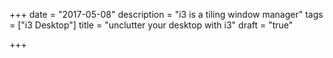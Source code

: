 +++
date = "2017-05-08"
description = "i3 is a tiling window manager"
tags = ["i3 Desktop"]
title = "unclutter your desktop with i3"
draft = "true"

+++

